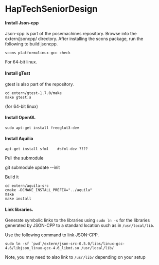# HapTechSeniorDesign

#### Install Json-cpp

Json-cpp is part of the posemachines repository. Browse into the extern/jsoncpp/ directory. After installing
the scons package, run the following to build jsoncpp.

    scons platform=linux-gcc check

For 64-bit linux.

#### Install gTest

gtest is also part of the repository. 

    cd extern/gtest-1.7.0/make
    make gtest.a

(for 64-bit linux)

#### Install OpenGL

    sudo apt-get install freeglut3-dev

#### Install Aquilia

    apt-get install sfml    #sfml-dev ????

Pull the submodule

  git submodule update --init

Build it

    cd extern/aquila-src
    cmake -DCMAKE_INSTALL_PREFIX="../aquila"
    make
    make install

#### Link libraries.

Generate symbolic links to the libraries using `sudo ln -s` for the libraries generated by JSON-CPP to a standard location
such as in `/usr/local/lib`.

Use the following command to link JSON-CPP.

    sudo ln -sf `pwd`/extern/json-src-0.5.0/libs/linux-gcc-4.6/libjson_linux-gcc-4.6_libmt.so /usr/local/lib/

Note, you may need to also link to `/usr/lib/` depending on your setup
